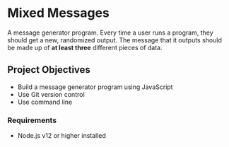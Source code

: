 # Mixed Messages 

A message generator program. Every time a user runs a program, they should get a new, randomized output. The message that it outputs should be made up of **at least three** different pieces of data.

## Project Objectives

* Build a message generator program using JavaScript
* Use Git version control
* Use command line

### Requirements

* Node.js v12 or higher installed

